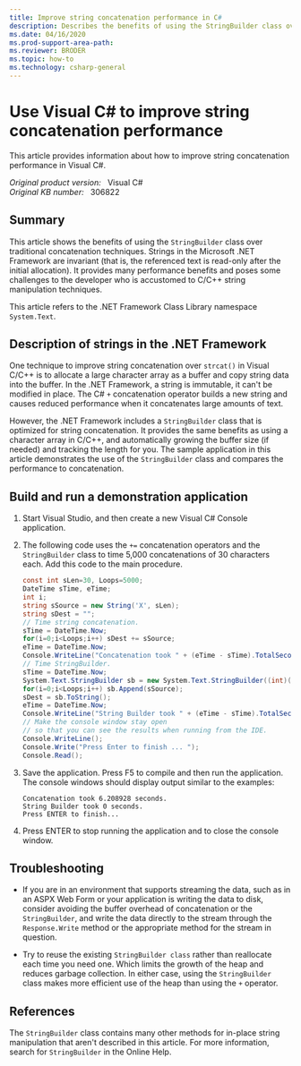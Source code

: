 ```yaml
---
title: Improve string concatenation performance in C#
description: Describes the benefits of using the StringBuilder class over traditional concatenation techniques.
ms.date: 04/16/2020
ms.prod-support-area-path: 
ms.reviewer: BRODER
ms.topic: how-to
ms.technology: csharp-general
---
```

# Use Visual C# to improve string concatenation performance

This article provides information about how to improve string concatenation performance in Visual C#.

_Original product version:_ &nbsp; Visual C#  
_Original KB number:_ &nbsp; 306822

## Summary

This article shows the benefits of using the `StringBuilder` class over traditional concatenation techniques. Strings in the Microsoft .NET Framework are invariant (that is, the referenced text is read-only after the initial allocation). It provides many performance benefits and poses some challenges to the developer who is accustomed to C/C++ string manipulation techniques.

This article refers to the .NET Framework Class Library namespace `System.Text`.

## Description of strings in the .NET Framework

One technique to improve string concatenation over `strcat()` in Visual C/C++ is to allocate a large character array as a buffer and copy string data into the buffer. In the .NET Framework, a string is immutable, it can't be modified in place. The C# `+` concatenation operator builds a new string and causes reduced performance when it concatenates large amounts of text.

However, the .NET Framework includes a `StringBuilder` class that is optimized for string concatenation. It provides the same benefits as using a character array in C/C++, and automatically growing the buffer size (if needed) and tracking the length for you. The sample application in this article demonstrates the use of the `StringBuilder` class and compares the performance to concatenation.

## Build and run a demonstration application

1. Start Visual Studio, and then create a new Visual C# Console application.
2. The following code uses the `+=` concatenation operators and the `StringBuilder` class to time 5,000 concatenations of 30 characters each. Add this code to the main procedure.

    ```csharp
    const int sLen=30, Loops=5000;
    DateTime sTime, eTime;
    int i;
    string sSource = new String('X', sLen);
    string sDest = "";
    // Time string concatenation.
    sTime = DateTime.Now;
    for(i=0;i<Loops;i++) sDest += sSource;
    eTime = DateTime.Now;
    Console.WriteLine("Concatenation took " + (eTime - sTime).TotalSeconds + " seconds.");
    // Time StringBuilder.
    sTime = DateTime.Now;
    System.Text.StringBuilder sb = new System.Text.StringBuilder((int)(sLen * Loops * 1.1));
    for(i=0;i<Loops;i++) sb.Append(sSource);
    sDest = sb.ToString();
    eTime = DateTime.Now;
    Console.WriteLine("String Builder took " + (eTime - sTime).TotalSeconds + " seconds.");
    // Make the console window stay open
    // so that you can see the results when running from the IDE.
    Console.WriteLine();
    Console.Write("Press Enter to finish ... ");
    Console.Read();
    ```

3. Save the application. Press F5 to compile and then run the application. The console windows should display output similar to the  examples:

    ```console
    Concatenation took 6.208928 seconds.
    String Builder took 0 seconds.
    Press ENTER to finish...
    ```

4. Press ENTER to stop running the application and to close the console window.

## Troubleshooting

- If you are in an environment that supports streaming the data, such as in an ASPX Web Form or your application is writing the data to disk, consider avoiding the buffer overhead of concatenation or the `StringBuilder`, and write the data directly to the stream through the `Response.Write` method or the appropriate method for the stream in question.

- Try to reuse the existing `StringBuilder class` rather than reallocate each time you need one. Which limits the growth of the heap and reduces garbage collection. In either case, using the `StringBuilder` class makes more efficient use of the heap than using the `+` operator.

## References

The `StringBuilder` class contains many other methods for in-place string manipulation that aren't described in this article. For more information, search for `StringBuilder` in the Online Help.
